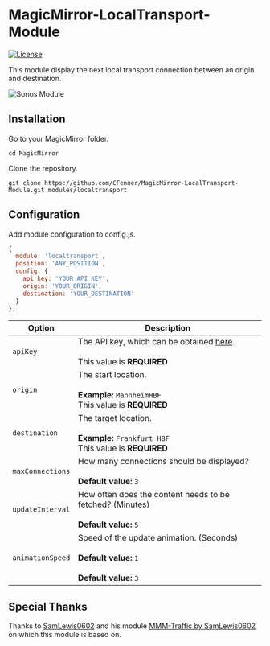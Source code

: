 # MagicMirror-LocalTransport-Module

<p>
<a href="http://choosealicense.com/licenses/mit"><img src="https://img.shields.io/badge/license-MIT-blue.svg" alt="License"></a>
</p>

This module display the next local transport connection between an origin and destination.

![Sonos Module](https://github.com/CFenner/MagicMirror-LocalTransport-Module/blob/master/.github/preview.png)

## Installation

Go to your MagicMirror folder.

`cd MagicMirror`

Clone the repository.

`git clone https://github.com/CFenner/MagicMirror-LocalTransport-Module.git modules/localtransport`

## Configuration

Add module configuration to config.js.

```js
{
  module: 'localtransport',
  position: 'ANY_POSITION',
  config: {
    api_key: 'YOUR_API KEY',
    origin: 'YOUR_ORIGIN',
    destination: 'YOUR_DESTINATION'
  }
},
```

|Option|Description|
|---|---|
|`apiKey`|The API key, which can be obtained [here](https://developers.google.com/maps/documentation/directions/).<br><br>This value is **REQUIRED**|
|`origin`|The start location.<br><br>**Example:** `MannheimHBF`<br>This value is **REQUIRED**|
|`destination`|The target location.<br><br>**Example:** `Frankfurt HBF`<br>This value is **REQUIRED**|
|`maxConnections`|How many connections should be displayed?<br><br>**Default value:** `3`|
|`updateInterval`|How often does the content needs to be fetched? (Minutes)<br><br>**Default value:** `5`|
|`animationSpeed`|Speed of the update animation. (Seconds)<br><br>**Default value:** `1`<br><br>**Default value:** `3`|

## Special Thanks

Thanks to [SamLewis0602](https://github.com/SamLewis0602) and his module [MMM-Traffic by SamLewis0602](https://github.com/SamLewis0602/MMM-Traffic) on which this module is based on.
